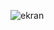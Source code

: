 ![ekran](https://github.com/volkanbasaran1/sinema_rezervasyon/assets/76842256/52b3978a-a47c-4d56-ae13-cf39c15fdbf9)
